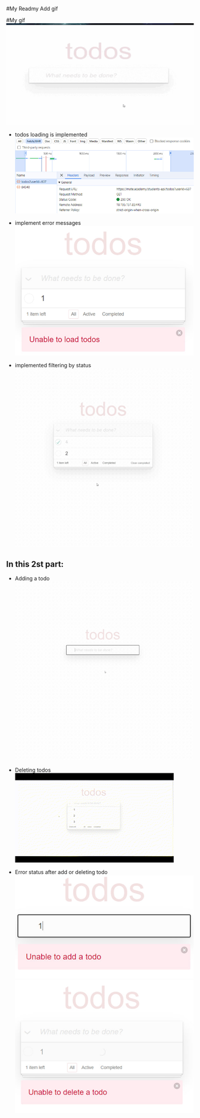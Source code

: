 #My Readmy
Add gif

#My gif
![Gif](https://github.com/Galers/Gif-Galers/blob/main/ToDo_App.gif)

- todos loading is implemented<br>
  <img src="https://github.com/Galers/Gif-Galers/blob/main/Load_Todos.jpg">

- implement error messages<br>
  <img src="https://github.com/Galers/Gif-Galers/blob/main/Eror%20load%20todos.jpg">

- implemented filtering by status
  <img src="https://github.com/Galers/Gif-Galers/blob/main/Filter.gif">

## In this 2st part:

- Adding a todo<br>
  <img src="https://github.com/Galers/Gif-Galers/blob/main/Add_todos.gif">

- Deleting todos<br>
  <img src="https://github.com/Galers/Gif-Galers/blob/main/Delete_todos.gif">

- Error status after add or deleting todo<br>
  <img src="https://github.com/Galers/Gif-Galers/blob/main/Error_add.jpg">
  <img src="https://github.com/Galers/Gif-Galers/blob/main/Error_delete.jpg">

